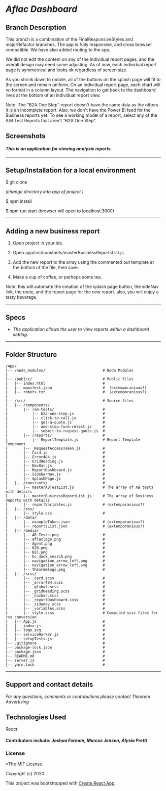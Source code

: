 # _Aflac Dashboard_

## Branch Description

This branch is a combination of the FinalResponsiveStyles and majorRefactor branches. The app is fully responsive, and cross browser compatible. We have also added routing to the app.

We did not edit the content on any of the individual report pages, and the overall design may need some adjusting. As of now, each individual report page is symmetrical and looks ok regardless of screen size.

As you shrink down to mobile, all of the buttons on the splash page will fit to the screen and remain uniform. On an individual report page, each chart will re-format in a column layout. The navigation to get back to the dashboard lives at the bottom of an individual report view.

Note: The "B2A One Step" report doesn't have the same data as the others. It is an incomplete report. Also, we don't have the Power BI feed for the Business reports yet. To see a working model of a report, select any of the A/B Test Reports that aren't "B2A One Step".

## Screenshots


#### _This is an application for viewing analysis reports._
---
## Setup/Installation for a local environment

$ git clone

_(change directory into app of project )_

$ npm install

$ npm run start (browser will open to localhost:3000)  

---
## Adding a new business report

1. Open project in your ide.

2. Open app/src/constants/masterBusinessReportsList.js

3. Add the new report to the array using the commented out template at the bottom of the file, then save.

4. Make a cup of coffee, or perhaps some tea.  

Note: this will automate the creation of the splash page button, the sideNav link, the route, and the report page for the new report. also, you will enjoy a tasty beverage.





---
## Specs

* _The application allows the user to view reports within a dashboard setting._

---
## Folder Structure

```
/App/
|-- /node_modules/                          # Node Modules
|
|-- /public/                                # Public Files
|   |-- index.html                          #
|   |-- manifest.json                       #  (extemporanious?)
|   |-- robots.txt                          #  (extemporanious?)
|   
|-- /src/                                   # Source files
|   |-- /components/
|       |-- /ab-tests/                      #
|           |-- b2a-one-step.js             #
|           |-- click-to-call.js            #
|           |-- get-a-quote.js              #
|           |-- one-step-form-retest.js     #           
|           |-- submit-to-request-quote.js  #
|       |-- /reports/                       #
|           |-- ReportTemplate.js           # Report Template Component
|       |-- _RequestAccessToken.js          #
|       |-- Card.js                         #
|       |-- Error404.js                     #
|       |-- GridHeading.js                  #
|       |-- NavBar.js                       #
|       |-- ReportDashboard.js              #
|       |-- SidebarNav.js                   #
|       |-- SplashPage.js                   #
|   |-- /constants/                         #
|       |-- masterABTestList.js             # The array of AB tests with details
|       |-- masterBusinessReportList.js     # The array of Business Reports with details
|       |-- reportVariables.js              # (extemporanious?)
|   |-- /css/            
|       |-- style.css                       #
|   |-- /data/            
|       |-- exampleToken.json               # (extemporanious?)
|       |-- reportsList.json                # (extemporanious?)
|   |-- /media/            
|       |-- AB-Tests.png                    #
|       |-- aflaclogo.png                   #
|       |-- Agent.png                       #
|       |-- B2B.png                         #
|       |-- B2C.png                         #
|       |-- bc_duck_search.png              #
|       |-- navigation_arrow_left.png       #
|       |-- navigation_arrow_left.svg       #
|       |-- theoremlogo.png                 #
|   |-- /scss/  
|       |-- _card.scss                      #  
|       |-- _error404.scss                  #  
|       |-- _global.scss                    #  
|       |-- _gridHeading.scss               #                  
|       |-- _navbar.scss                    #  
|       |-- _reportDashboard.scss           #  
|       |-- _sidenav.scss                   #  
|       |-- _variables.scss                 #
|       |-- style.scss                      # Compiled scss files for css conversion
|   |-- App.js                              #
|   |-- index.js                            #
|   |-- logo.svg                            #
|   |-- serviceWorker.js                    #
|   |-- setupTests.js                       #
|-- .gitignore                              #
|-- package-lock.json                       #
|-- package.json                            #
|-- README.md                               #
|-- server.js                               #
|-- yarn.lock                               #
```

___
## Support and contact details

_For any questions, comments or contributions please contact Theorem Advertising_

## Technologies Used

_React_

#### Contributors include: _**Joshua Forman, Marcus Jensen, Alysia Pretti**_

### License

*The MIT License


Copyright (c) 2020


This project was bootstrapped with [Create React App](https://github.com/facebook/create-react-app).
